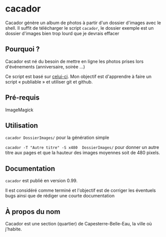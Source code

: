 cacador
=============

Cacador génère un album de photos à partir d'un dossier d'images avec le shell.
Il suffit de télécharger le script `cacador`, le dossier exemple est un dossier d'images bien trop lourd que je devrais effacer

Pourquoi ?
----------

Cacador est né du besoin de mettre en ligne les photos prises lors d'événements (anniversaire, soirée ...)

Ce script est basé sur [celui-ci](https://github.com/gawen947/gallery). Mon objectif est d'apprendre à faire un script « publiable » et utiliser git et github.

Pré-requis
------------
ImageMagick


Utilisation
-----------

`cacador DossierImages/` pour la génération simple

`cacador -T "Autre titre" -S x480  DossierImages/` pour donner un autre titre aux pages et que la hauteur des images moyennes soit de 480 pixels.

Documentation
-------------
`cacador` est publié en version 0.99.

Il est considéré comme terminé et l'objectif est de corriger les éventuels bugs ainsi que de rédiger une courte documentation




À propos du nom
---------------
Cacador est une section (quartier) de Capesterre-Belle-Eau, la ville où j'habite.

